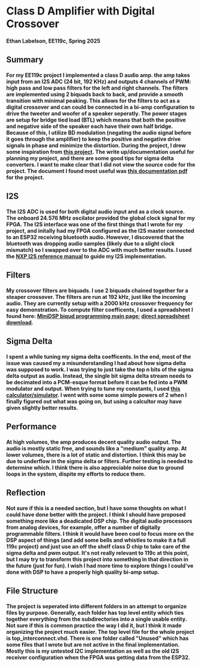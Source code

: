 # Class D Amplifier with Digital Crossover
#### Ethan Labelson, EE119c, Spring 2025
## Summary
#### For my EE119c project I implemented a class D audio amp. the amp takes input from an I2S ADC (24 bit, 192 KHz) and outputs 4 channels of PWM: high pass and low pass filters for the left and right channels. The filters are implemented using 2 biquads back to back, and provide a smooth transition with minimal peaking. This allows for the filters to act as a digital crossover and can could be connected in a bi-amp configuration to drive the tweeter and woofer of a speaker seperatly. The power stages are setup for bridge tied load (BTL) which means that both the positive and negative side of the speaker each have their own half bridge. Because of this, I utilize BD modulation (negating the audio signal before it goes through the amplifier) to keep the positive and negative drive signals in phase and minimize the distortion. During the project, I drew some inspiration from [this project](https://github.com/YetAnotherElectronicsChannel/FPGA-Class-D-Amplifier?tab=readme-ov-file). The write up/documentation useful for planning my project, and there are some good tips for sigma delta converters. I want to make clear that I did not view the source code for the project. The document I found most useful was [this documentation pdf](https://github.com/YetAnotherElectronicsChannel/FPGA-Class-D-Amplifier/blob/master/Documentation_FPGA_ClassD.pdf) for the project. 
## I2S
#### The I2S ADC is used for both digital audio input and as a clock source. The onboard 24.576 MHz oscilator provided the global clock signal for my FPGA. The I2S interface was one of the first things that I wrote for my project, and initally had my FPGA configured as the I2S master connected to an ESP32 receiving bluetooth audio. However, I discovered that the bluetooth was dropping audio samples (likely due to a slight clock mismatch) so I swapped over to the ADC with much better results. I used the [NXP I2S reference manual](https://www.nxp.com/docs/en/user-manual/UM11732.pdf) to guide my I2S implementation. 
## Filters
#### My crossover filters are biquads. I use 2 biquads chained together for a steaper crossover. The filters are run at 192 kHz, just like the incoming audio. They are currently setup with a 2000 kHz crossover frequency for easy demonstration. To compute filter coefficents, I used a spreadsheet I found here: [MiniDSP biqud programming main page](https://www.minidsp.com/applications/advanced-tools/advanced-biquad-programming); [direct spreadsheet download](https://www.minidsp.com/images/fbfiles/files/All_digital_coefs_v1-20101026.zip). 
## Sigma Delta
#### I spent a while tuning my sigma delta coefficents. In the end, most of the issue was caused my a misunderstanding I had about how sigma delta was supposed to work. I was trying to just take the top n bits of the sigma delta output as audio. Instead, the single bit sigma delta stream needs to be decimated into a PCM-esque format before it can be fed into a PWM modulator and output. When trying to tune my constants, I used [this calculator/simulator](https://www.sigma-delta.de/). I went with some some simple powers of 2 when I finally figured out what was going on, but using a calcultor may have given slightly better results.
## Performance
#### At high volumes, the amp produces decent quality audio output. The audio is mostly static free, and sounds like a "medium" quality amp. At lower volumes, there is a lot of static and distortion. I think this may be due to underflow in the sigma delta or filters. Further testing is needed to determine which. I think there is also appreciable noise due to ground loops in the system, dispite my efforts to reduce them.
## Reflection
#### Not sure if this is a needed section, but I have some thoughts on what I could have done better with the project. I think I should have proposed something more like a deadicated DSP chip. The digital audio processors from analog devices, for example, offer a number of digitally programmable filters. I think it would have been cool to focus more on the DSP aspect of things (and add some bells and whistles to make it a full 119c project) and just use an off the shelf class D chip to take care of the sigma delta and pwm output. It's not really relevant to 119c at this point, but I may try to transform this project into something in that direction in the future (just for fun). I wish I had more time to explore things I could've done with DSP to have a properly high quality bi-amp setup.
## File Structure
#### The project is seperated into different folders in an attempt to organize files by purpose. Generally, each folder has top level entity which ties together everything from the subdirectories into a single usable entity. Not sure if this is common practice the way I did it, but I think it made organizing the project much easier. The top level file for the whole project is top_interconnect.vhd. There is one folder called "Unused" which has some files that I wrote but are not active in the final implementation. Mostly this is my untested I2C implementation as well as the old I2S receiver configuration when the FPGA was getting data from the ESP32.